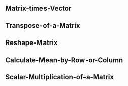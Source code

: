 

## Matrix-times-Vector

## Transpose-of-a-Matrix

## Reshape-Matrix

## Calculate-Mean-by-Row-or-Column

## Scalar-Multiplication-of-a-Matrix
